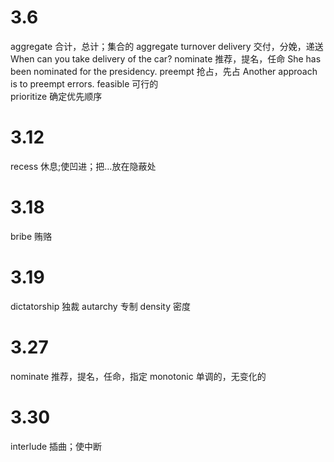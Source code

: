 # 3.6

aggregate 合计，总计；集合的 aggregate turnover
delivery 交付，分娩，递送    When can you take delivery of the car?
nominate 推荐，提名，任命    She has been nominated for the presidency.
preempt 抢占，先占          Another approach is to preempt errors.
feasible 可行的            
prioritize 确定优先顺序

# 3.12

recess 休息;使凹进；把…放在隐蔽处

# 3.18

bribe 贿赂

# 3.19 

dictatorship 独裁
autarchy     专制
density      密度

# 3.27

nominate 推荐，提名，任命，指定
monotonic 单调的，无变化的

# 3.30

interlude 插曲；使中断
